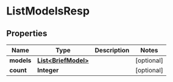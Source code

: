 

# ListModelsResp


## Properties

| Name | Type | Description | Notes |
|------------ | ------------- | ------------- | -------------|
|**models** | [**List&lt;BriefModel&gt;**](BriefModel.md) |  |  [optional] |
|**count** | **Integer** |  |  [optional] |



